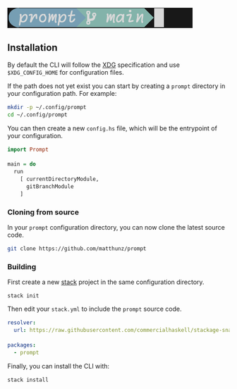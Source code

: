 ![Demo](https://github.com/matthunz/prompt/blob/main/demo.png?raw=true)

## Installation

By default the CLI will follow the [XDG](https://specifications.freedesktop.org/basedir-spec/basedir-spec-latest.html) specification
and use `$XDG_CONFIG_HOME` for configuration files.

If the path does not yet exist you can start by creating a `prompt` directory in your configuration path.
For example:
```sh
mkdir -p ~/.config/prompt
cd ~/.config/prompt
```

You can then create a new `config.hs` file, which will be the entrypoint of your configuration.
```hs
import Prompt

main = do
  run
    [ currentDirectoryModule,
      gitBranchModule
    ]
```

### Cloning from source
In your `prompt` configuration directory, you can now clone the latest source code.
```sh
git clone https://github.com/matthunz/prompt
```

### Building
First create a new [stack](https://docs.haskellstack.org/en/stable/) project in the same configuration directory.
```
stack init
```

Then edit your `stack.yml` to include the `prompt` source code.
```yml
resolver:
  url: https://raw.githubusercontent.com/commercialhaskell/stackage-snapshots/master/lts/22/25.yaml

packages:
  - prompt
```

Finally, you can install the CLI with:
```
stack install
```
